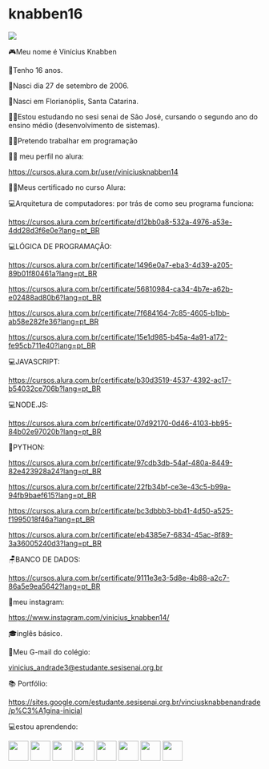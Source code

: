 # knabben16

![](https://komarev.com/ghpvc/?username=your-github-knabben16)

🎮Meu nome é Vinícius Knabben

🎈Tenho 16 anos.

🎈Nasci dia 27 de setembro de 2006.

🎈Nasci em Florianóplis, Santa Catarina.

👨‍🎓Estou estudando no sesi senai de São José, cursando o segundo ano do ensino médio (desenvolvimento de sistemas).

👨‍💻Pretendo trabalhar em programação

👨‍💻 meu perfil no alura:

https://cursos.alura.com.br/user/viniciusknabben14

👨‍💻Meus certificado no curso Alura: 

💻Arquitetura de computadores: por trás de como seu programa funciona:

https://cursos.alura.com.br/certificate/d12bb0a8-532a-4976-a53e-4dd28d3f6e0e?lang=pt_BR

💻LÓGICA DE PROGRAMAÇÃO:

https://cursos.alura.com.br/certificate/1496e0a7-eba3-4d39-a205-89b01f80461a?lang=pt_BR


https://cursos.alura.com.br/certificate/56810984-ca34-4b7e-a62b-e02488ad80b6?lang=pt_BR


https://cursos.alura.com.br/certificate/7f684164-7c85-4605-b1bb-ab58e282fe36?lang=pt_BR


https://cursos.alura.com.br/certificate/15e1d985-b45a-4a91-a172-fe95cb711e40?lang=pt_BR


💻JAVASCRIPT:

https://cursos.alura.com.br/certificate/b30d3519-4537-4392-ac17-b54032ce706b?lang=pt_BR

💻NODE.JS:

https://cursos.alura.com.br/certificate/07d92170-0d46-4103-bb95-84b02e97020b?lang=pt_BR

🐍PYTHON:

https://cursos.alura.com.br/certificate/97cdb3db-54af-480a-8449-82e423928a24?lang=pt_BR

https://cursos.alura.com.br/certificate/22fb34bf-ce3e-43c5-b99a-94fb9baef615?lang=pt_BR

https://cursos.alura.com.br/certificate/bc3dbbb3-bb41-4d50-a525-f1995018f46a?lang=pt_BR

https://cursos.alura.com.br/certificate/eb4385e7-6834-45ac-8f89-3a36005240d3?lang=pt_BR

🪑BANCO DE DADOS:

https://cursos.alura.com.br/certificate/9111e3e3-5d8e-4b88-a2c7-86a5e9ea5642?lang=pt_BR

📝meu instagram:

https://www.instagram.com/vinicius_knabben14/

🎓inglês básico.

📧Meu G-mail do colégio: 

vinicius_andrade3@estudante.sesisenai.org.br

📚 Portfólio:

https://sites.google.com/estudante.sesisenai.org.br/vinciusknabbenandrade/p%C3%A1gina-inicial

💻estou aprendendo:

<img src="https://cdn.jsdelivr.net/gh/devicons/devicon/icons/vscode/vscode-original-wordmark.svg" height="40" width="40"/>

<img src="https://cdn.jsdelivr.net/gh/devicons/devicon/icons/figma/figma-original.svg" height="40" width="40"/>

<img src="https://cdn.jsdelivr.net/gh/devicons/devicon/icons/github/github-original-wordmark.svg" height="40" width="40"/>

<img src="https://cdn.jsdelivr.net/gh/devicons/devicon/icons/javascript/javascript-original.svg" height="40" width="40"/>

<img src="https://cdn.jsdelivr.net/gh/devicons/devicon/icons/linux/linux-original.svg" height="40" width="40"/>

<img src="https://cdn.jsdelivr.net/gh/devicons/devicon/icons/nodejs/nodejs-original-wordmark.svg" height="40" width="40"/>

<img src="https://cdn.jsdelivr.net/gh/devicons/devicon/icons/sqlite/sqlite-original-wordmark.svg" height="40" width="40"/>

<img src="https://cdn.jsdelivr.net/gh/devicons/devicon/icons/canva/canva-original.svg" height="40" width="40"/>
          
